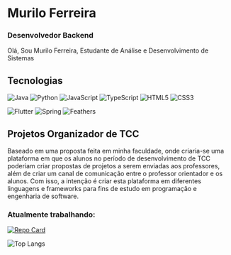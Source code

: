 
# Murilo Ferreira 
### Desenvolvedor Backend
Olá, Sou Murilo Ferreira, Estudante de Análise e Desenvolvimento de Sistemas

## Tecnologias
![Java](https://img.shields.io/badge/java-%23ED8B00.svg?style=for-the-badge&logo=openjdk&logoColor=white)
![Python](https://img.shields.io/badge/python-3670A0?style=for-the-badge&logo=python&logoColor=ffdd54)
![JavaScript](https://img.shields.io/badge/JavaScript-F7DF1E?style=for-the-badge&logo=javascript&logoColor=black)
![TypeScript](https://img.shields.io/badge/TypeScript-007ACC?style=for-the-badge&logo=typescript&logoColor=white)
![HTML5](https://img.shields.io/badge/HTML5-E34F26?style=for-the-badge&logo=html5&logoColor=white)
![CSS3](https://img.shields.io/badge/CSS3-1572B6?style=for-the-badge&logo=css3&logoColor=white)

![Flutter](https://img.shields.io/badge/Flutter-02569B?style=for-the-badge&logo=flutter&logoColor=white)
![Spring](https://img.shields.io/badge/spring-%236DB33F.svg?style=for-the-badge&logo=spring&logoColor=white)
![Feathers](https://img.shields.io/badge/Feathersjs-%23D513A5.svg?style=for-the-badge)

## Projetos Organizador de TCC
Baseado em uma proposta feita em minha faculdade, onde criaria-se uma plataforma em que os alunos no período de desenvolvimento de TCC poderiam criar propostas de projetos a serem enviadas aos professores, além de criar um canal de comunicação entre o professor orientador e os alunos.
Com isso, a intenção é criar esta plataforma em diferentes linguagens e frameworks para fins de estudo em programação e engenharia de software.

### Atualmente trabalhando:

[![Repo Card](https://github-readme-stats.vercel.app/api/pin/?username=MuriloFerreira1&repo=GerenciadorTCC-Java&bg_color=222&border_color=30A3DC&show_icons=true&icon_color=30A3DC&title_color=E94D5F&text_color=FFF&)](https://github.com/MuriloFerreira1/GerenciadorTCC-Java)


![Top Langs](https://github-readme-stats-git-masterrstaa-rickstaa.vercel.app/api/top-langs/?username=MuriloFerreira1&layout=compact&bg_color=222&border_color=4593F7&title_color=4593F7&text_color=FFF&)


